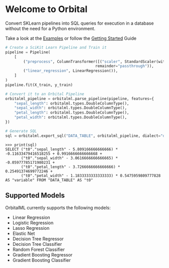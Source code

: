 # Welcome to Orbital

Convert SKLearn pipelines into SQL queries for execution in a database
without the need for a Python environment.

Take a look at the [Examples](https://github.com/posit-dev/orbital/tree/main/examples) 
or follow the [Getting Started](getstarted.md) Guide

```python
# Create a SciKit Learn Pipeline and Train it
pipeline = Pipeline(
    [
        ("preprocess", ColumnTransformer([("scaler", StandardScaler(with_std=False), COLUMNS)],
                                        remainder="passthrough")),
        ("linear_regression", LinearRegression()),
    ]
)
pipeline.fit(X_train, y_train)

# Convert it to an Orbital Pipeline
orbitalml_pipeline = orbitalml.parse_pipeline(pipeline, features={
    "sepal_length": orbitalml.types.DoubleColumnType(),
    "sepal_width": orbitalml.types.DoubleColumnType(),
    "petal_length": orbitalml.types.DoubleColumnType(),
    "petal_width": orbitalml.types.DoubleColumnType(),
})

# Generate SQL
sql = orbitalml.export_sql("DATA_TABLE", orbitalml_pipeline, dialect="duckdb")
```
```
>>> print(sql)
SELECT ("t0"."sepal_length" - 5.809166666666666) * -0.11633479416518255 + 0.9916666666666668 +  
       ("t0"."sepal_width" - 3.0616666666666665) * -0.05977785171980231 + 
       ("t0"."petal_length" - 3.7266666666666666) * 0.25491374699772246 + 
       ("t0"."petal_width" - 1.1833333333333333) * 0.5475959809777828 
AS "variable" FROM "DATA_TABLE" AS "t0"
```

## Supported Models

OrbitalML currently supports the following models:

-   Linear Regression
-   Logistic Regression
-   Lasso Regression
-   Elastic Net
-   Decision Tree Regressor
-   Decision Tree Classifier
-   Random Forest Classifier
-   Gradient Boosting Regressor
-   Gradient Boosting Classifier


